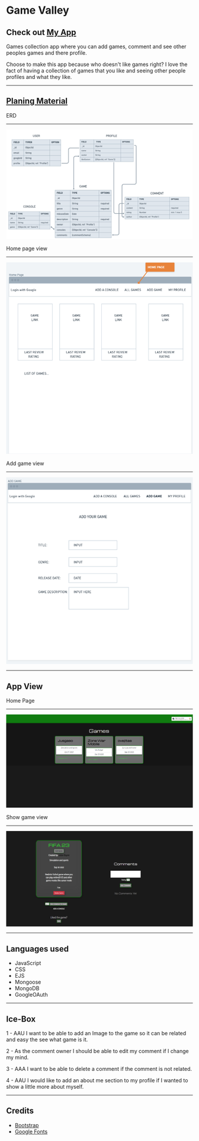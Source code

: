 Game Valley
===============================================
Check out [My App](http://game-valley.fly.dev/)
--------------------------------

Games collection app where you can add games, comment and see other peoples games and there profile.

Choose to make this app because who doesn't like games right? I love the fact of having a collection of games that you like and seeing other people profiles and what they like. 

-----------------------------------------------
[Planing Material](https://trello.com/b/IMYdigod/game-valley)
----------------
ERD

-----------------------------
![Erd image.png](public/assets/screenshots/Screenshot%20(22).png)

Home page view

--------------------------

![Index image.png](public/assets/screenshots/Screenshot%20(15).png)

Add game view

---------------------------

![Add game image.png](public/assets/screenshots/Screenshot%20(16).png)

-------------------------------------------------
App View
----------------------------------------
Home Page

--------------
![Home page image.png](public/assets/screenshots/Screenshot%20(30).png)

Show game view

--------------------------------------
![show image.png](public/assets/screenshots/Screenshot%20(34).png)

------------------------------------------------------
Languages used
--------
- JavaScript
- CSS
- EJS
- Mongoose
- MongoDB
- GoogleOAuth      
  
-----------------------------------------
Ice-Box
---------------------------------------------
1 - AAU I want to be able to add an Image to the game so it can be related and easy the see what game is it.

2 - As the comment owner I should be able to edit my comment if I change my mind.

3 - AAA I want to be able to delete a comment if the comment is not related.

4 - AAU I would like to add an about me section to my profile if I wanted to show a little more about myself. 

-----------------------

Credits
------
- [Bootstrap](https://getbootstrap.com/)
- [Google Fonts](https://fonts.google.com/)
